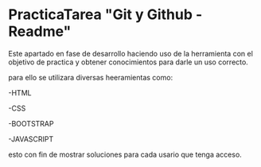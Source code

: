 # PracticaTarea "Git y Github - Readme"

Este apartado en fase de desarrollo haciendo uso de la herramienta con el objetivo de practica y obtener conocimientos para darle un uso correcto.

para ello se utilizara diversas heeramientas como:

-HTML

-CSS

-BOOTSTRAP

-JAVASCRIPT

esto con fin de mostrar soluciones para cada usario que tenga acceso.
